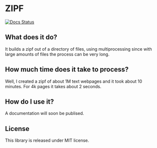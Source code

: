 # ZIPF

[![Docs Status](https://readthedocs.org/projects/zipf/badge/)](https://readthedocs.org/projects/zipf/badge/)

## What does it do?
It builds a zipf out of a directory of files, using multiprocessing since with large amounts of files the process can be very long.

## How much time does it take to process?
Well, I created a zipf of about 1M text webpages and it took about 10 minutes. For 4k pages it takes about 2 seconds.

## How do I use it?
A documentation will soon be publised.

## License
This library is released under MIT license.